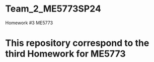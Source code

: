 # Team_2_ME5773SP24
Homework #3 ME5773
# This repository correspond to the third Homework for ME5773
